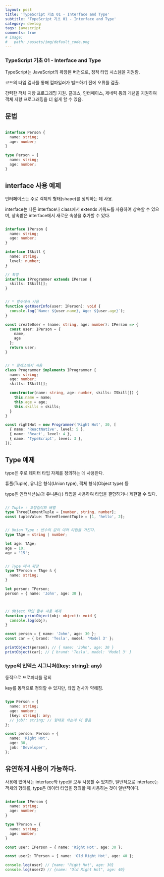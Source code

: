 ```yaml
---
layout: post
title: 'TypeScript 기초 01 - Interface and Type'
subtitle: 'TypeScript 기초 01 - Interface and Type'
category: devlog
tags: javascript
comments: true
# image: 
#   path: /assets/img/default_code.png
---
```


### TypeScript 기초 01 - Interface and Type

TypeScript는 JavaScript의 확장된 버전으로, 정적 타입 시스템을 지원함.

코드의 타입 검사를 통해 컴파일러가 빌드하기 전에 오류를 검출.

강력한 객체 지향 프로그래밍 지원. 클래스, 인터페이스, 제네릭 등의 개념을 지원하여 객체 지향 프로그래밍을 더 쉽게 할 수 있음.



## 문법

```ts

interface Person {
  name: string;
  age: number;
}

type Person = {
  name: string;
  age: number;
}

```

## interface 사용 예제

인터페이스는 주로 객체의 형태(shape)를 정의하는 데 사용.

interface는 다른 interface나 class에서 extends 키워드를 사용하여 상속할 수 있으며, 상속받은 interface에서 새로운 속성을 추가할 수 있다. 

```ts

interface IPerson {
  name: string;
  age: number;
}

interface ISkill {
  name: string;
  level: number;
}

// 확장
interface IProgrammer extends IPerson {
  skills: ISkill[];
}


// * 함수에서 사용
function getUserInfo(user: IPerson): void {
  console.log(`Name: ${user.name}, Age: ${user.age}`);
}

const createUser = (name: string, age: number): IPerson => {
  const user: IPerson = {
    name,
    age
  };
  return user;
}


// * 클래스에서 사용
class Programmer implements IProgrammer {
  name: string;
  age: number;
  skills: ISkill[];

  constructor(name: string, age: number, skills: ISkill[]) {
    this.name = name;
    this.age = age;
    this.skills = skills;
  }
}

const rightHot = new Programmer('Right Hot', 30, [
  { name: 'ReactNative', level: 5 },
  { name: 'React', level: 4 },
  { name: 'TypeScript', level: 3 },
]);

```

## Type 예제

type은 주로 데이터 타입 자체를 정의하는 데 사용한다. 

튜플(Tuple), 유니온 형식(Union type), 객체 형식(Object type) 등

type은 인터섹션(`&`)과 유니온(`|`) 타입을 사용하여 타입을 결합하거나 제한할 수 있다.

```ts

// Tuple : 고정길이의 배열
type ThreeElementTuple = [number, string, number];
const tupleValue: ThreeElementTuple = [1, 'hello', 2];


// Union Type : 변수의 값이 여러 타입을 가진다.
type TAge = string | number;

let age: TAge;
age = 10;
age = '15';


// Type 에서 확장
type TPerson = TAge & {
  name: string;
}

let person: TPerson;
person = { name: 'John', age: 30 };



// Object 타입 함수 사용 예제
function printObject(obj: object): void {
  console.log(obj);
}

const person = { name: 'John', age: 30 };
const car = { brand: 'Tesla', model: 'Model 3' };

printObject(person); // { name: 'John', age: 30 }
printObject(car); // { brand: 'Tesla', model: 'Model 3' }

```


### type의 인덱스 시그니처([key: string]: any)

동적으로 프로퍼티를 정의

key를 동적으로 정의할 수 있지만, 타입 검사가 약해짐.

```ts

type Person = {
  name: string;
  age: number;
  [key: string]: any;
  // job?: string; // 형태로 하는게 더 좋음
};

const person: Person = {
  name: 'Right Hot',
  age: 30,
  job: 'Developer',
};

```



## 유연하게 사용이 가능하다.

사용에 있어서는 interface와 type을 모두 사용할 수 있지만, 일반적으로 interface는 객체의 형태를, type은 데이터 타입을 정의할 때 사용하는 것이 일반적이다.

```ts

interface IPerson {
  name: string;
  age: number;
}

type TPerson = {
  name: string;
  age: number;
}

const user: IPerson = { name: 'Right Hot', age: 30 };

const user2: TPerson = { name: 'Old Right Hot', age: 40 };

console.log(user) // {name: "Right Hot", age: 30}
console.log(user2) // {name: "Old Right Hot", age: 40}

```